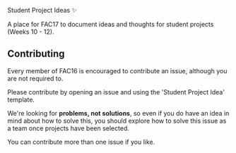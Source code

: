 Student Project Ideas :sparkles:

A place for FAC17 to document ideas and thoughts for student projects (Weeks 10 - 12). 

## Contributing

Every member of FAC16 is encouraged to contribute an issue, although you are not required to.

Please contribute by opening an issue and using the 'Student Project Idea' template.

We're looking for **problems, not solutions**, so even if you do have an idea in mind about how to solve this, you should explore how to solve this issue as a team once projects have been selected.

You can contribute more than one issue if you like.

